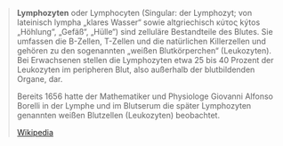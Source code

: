 > **Lymphozyten** oder Lymphocyten (Singular: der Lymphozyt; von lateinisch lympha „klares Wasser“ sowie altgriechisch κύτος kýtos „Höhlung“, „Gefäß“, „Hülle“) sind zelluläre Bestandteile des Blutes. Sie umfassen die B-Zellen, T-Zellen und die natürlichen Killerzellen und gehören zu den sogenannten „weißen Blutkörperchen“ (Leukozyten). Bei Erwachsenen stellen die Lymphozyten etwa 25 bis 40 Prozent der Leukozyten im peripheren Blut, also außerhalb der blutbildenden Organe, dar.
>
> Bereits 1656 hatte der Mathematiker und Physiologe Giovanni Alfonso Borelli in der Lymphe und im Blutserum die später Lymphozyten genannten weißen Blutzellen (Leukozyten) beobachtet.
>
> [Wikipedia](https://de.wikipedia.org/wiki/Lymphozyt)